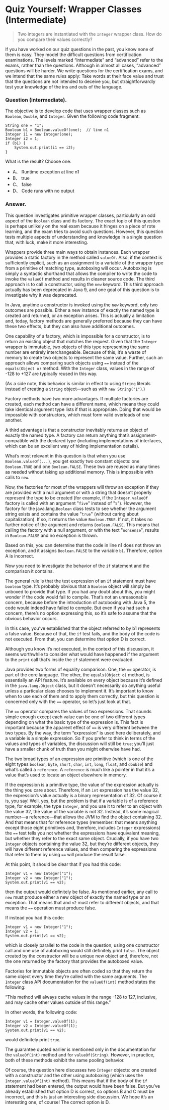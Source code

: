 # Quiz Yourself: Wrapper Classes (Intermediate)

> Two integers are instantiated with the `Integer` wrapper class. How do you compare their values correctly?

If you have worked on our quiz questions in the past, you know none of them is easy. They model the difficult questions from certification examinations. The levels marked “intermediate” and “advanced” refer to the exams, rather than the questions. Although in almost all cases, “advanced” questions will be harder. We write questions for the certification exams, and we intend that the same rules apply: Take words at their face value and trust that the questions are not intended to deceive you, but straightforwardly test your knowledge of the ins and outs of the language.

### Question (intermediate).

The objective is to develop code that uses wrapper classes such as `Boolean`, `Double`, and `Integer`. Given the following code fragment:

```
String one = "1";
Boolean b1 = Boolean.valueOf(one);  // line n1
Integer i1 = new Integer(one);
Integer i2 = 1;
if (b1) {
    System.out.print(i1 == i2);
}
```

What is the result? Choose one.

- A、 Runtime exception at line n1
- B、 true
- C、 false
- D、 Code runs with no output

### Answer.

This question investigates primitive wrapper classes, particularly an odd aspect of the `Boolean` class and its factory. The exact topic of this question is perhaps unlikely on the real exam because it hinges on a piece of rote learning, and the exam tries to avoid such questions. However, this question tests multiple aspects of understanding and knowledge in a single question that, with luck, make it more interesting.

Wrappers provide three main ways to obtain instances. Each wrapper provides a static factory in the method called `valueOf`. Also, if the context is sufficiently explicit, such as an assignment to a variable of the wrapper type from a primitive of matching type, autoboxing will occur. Autoboxing is simply a syntactic shorthand that allows the compiler to write the code to invoke the `valueOf` method and results in cleaner source code. The third approach is to call a constructor, using the `new` keyword. This third approach actually has been deprecated in Java 9, and one goal of this question is to investigate why it was deprecated.

In Java, anytime a constructor is invoked using the `new` keyword, only two outcomes are possible. Either a new instance of exactly the named type is created and returned, or an exception arises. This is actually a limitation and, today, factory methods are generally preferred because they can have these two effects, but they can also have additional outcomes.

One capability of a factory, which is impossible for a constructor, is to return an existing object that matches the request. Given that the `Integer` wrapper is immutable, two objects of this type representing the same number are entirely interchangeable. Because of this, it’s a waste of memory to create two objects to represent the same value. Further, such an approach allows comparing such objects using `==` instead of the `equals(Object o)` method. With the `Integer` class, values in the range of -128 to +127 are typically reused in this way.

(As a side note, this behavior is similar in effect to using `String` literals instead of creating a `String` object—such as with `new String("1")`.)

Factory methods have two more advantages. If multiple factories are created, each method can have a different name, which means they could take identical argument type lists if that is appropriate. Doing that would be impossible with constructors, which must form valid overloads of one another.

A third advantage is that a constructor inevitably returns an object of exactly the named type. A factory can return anything that’s assignment-compatible with the declared type (including implementations of interfaces, which can be an excellent way of hiding implementation details).

What’s most relevant in this question is that when you use `Boolean.valueOf(...)`, you get exactly two constant objects: one `Boolean.TRUE` and one `Boolean.FALSE`. These two are reused as many times as needed without taking up additional memory. This is impossible with calls to `new`.

Now, the factories for most of the wrappers will throw an exception if they are provided with a null argument or with a string that doesn’t properly represent the type to be created (for example, if the `Integer.valueOf` factory is called with an argument "`five`" instead of "`5`"). However, the factory for the java.lang.`Boolean` class tests to see whether the argument string exists and contains the value "`true`" (without caring about capitalization). If so, it returns the value `Boolean.TRUE`. If not, it takes no further notice of the argument and returns `Boolean.FALSE`. This means that calling the factory with a null argument, or with the text "`nonsense`", results in `Boolean.FALSE` and no exception is thrown.

Based on this, you can determine that the code in line n1 does not throw an exception, and it assigns `Boolean.FALSE` to the variable `b1`. Therefore, option A is incorrect.

Now you need to investigate the behavior of the `if` statement and the comparison it contains.

The general rule is that the test expression of an `if` statement must have `boolean` type. It’s probably obvious that a `Boolean` object will simply be unboxed to provide that type. If you had any doubt about this, you might wonder if the code would fail to compile. That’s not an unreasonable concern, because before the introduction of autoboxing with Java 5, the code would indeed have failed to compile. But even if you had such a concern, there’s no option expressing this, so it’s safe to assume that the obvious behavior occurs.

In this case, you’ve established that the object referred to by b1 represents a false value. Because of that, the `if` test fails, and the body of the code is not executed. From that, you can determine that option D is correct.

Although you know it’s not executed, in the context of this discussion, it seems worthwhile to consider what would have happened if the argument to the `print` call that’s inside the `if` statement were evaluated.

Java provides two forms of equality comparison. One, the `==` operator, is part of the core language. The other, the `equals(Object o)` method, is essentially an API feature. It’s available on every object because it’s defined in the `java.lang.Object` class, but it doesn’t necessarily do anything useful unless a particular class chooses to implement it. It’s important to know when to use each of them and to apply them correctly, but this question is concerned only with the `==` operator, so let’s just look at that.

The `==` operator compares the values of two expressions. That sounds simple enough except each value can be one of two different types depending on what the basic type of the expression is. This fact is important because the apparent effect of `==` is very different between the two types. By the way, the term “expression” is used here deliberately, and a variable is a simple expression. So if you prefer to think in terms of the values and types of variables, the discussion will still be `true`; you’ll just have a smaller chunk of truth than you might otherwise have had.

The two broad types of an expression are primitive (which is one of the eight types `boolean`, `byte`, `short`, `char`, `int`, `long`, `float`, and `double`) and what’s called a `reference`. A `reference` is much like a pointer in that it’s a value that’s used to locate an object elsewhere in memory.

If the expression is a primitive type, the value of the expression actually is the thing you care about. Therefore, if an `int` expression has the value 32, the expression’s value actually is a binary representation of 32. Of course it is, you say! Well, yes, but the problem is that if a variable is of a reference type, for example, the type `Integer`, and you use it to refer to an object with the value 32, the value of the variable is not 32. Instead, it’s some magical number—a reference—that allows the JVM to find the object containing 32. And that means that for reference types (remember: that means anything except those eight primitives and, therefore, includes `Integer` expressions) the `==` test tells you not whether the expressions have equivalent meaning, but whether they refer to the exact same object. Crucially, if you have two `Integer` objects containing the value 32, but they’re different objects, they will have different reference values, and then comparing the expressions that refer to them by using `==` will produce the result false.

At this point, it should be clear that if you had this code:

```
Integer v1 = new Integer("1");
Integer v2 = new Integer("1");
System.out.print(v1 == v2);
```

then the output would definitely be false. As mentioned earlier, any call to `new` must produce either a new object of exactly the named type or an exception. That means that  and `v2` must refer to different objects, and that means the `==` operation must produce false.

If instead you had this code:

```
Integer v1 = new Integer("1");
Integer v2 = 1;
System.out.print(v1 == v2);
```

which is closely parallel to the code in the question, using one constructor call and one use of autoboxing would still definitely print `false`. The object created by the constructor will be a unique new object and, therefore, not the one returned by the factory that provides the autoboxed value.

Factories for immutable objects are often coded so that they return the same object every time they’re called with the same arguments. The `Integer` class API documentation for the `valueOf(int)` method states the following:

“This method will always cache values in the range -128 to 127, inclusive, and may cache other values outside of this range.”

In other words, the following code:

```
Integer v1 = Integer.valueOf(1);
Integer v2 = Integer.valueOf(1);
System.out.print(v1 == v2);
```

would definitely print `true`.

The guarantee quoted earlier is mentioned only in the documentation for the `valueOf(int)` method and for `valueOf(String)`. However, in practice, both of these methods exhibit the same pooling behavior.

Of course, the question here discusses two `Integer` objects: one created with a constructor and the other using autoboxing (which uses the `Integer.valueOf(int)` method). This means that if the body of the `if` statement had been entered, the output would have been false. But you’ve already established that option D is correct, so options B and C must be incorrect, and this is just an interesting side discussion. We hope it’s an interesting one, of course! The correct option is D.
